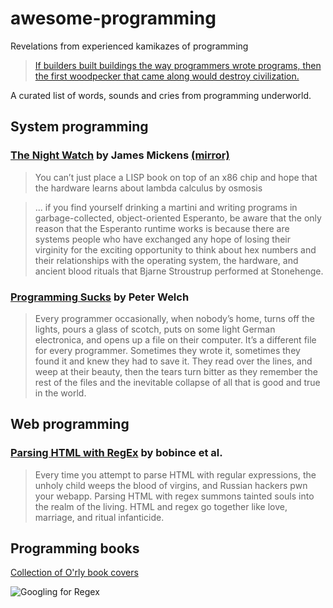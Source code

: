  # awesome-programming
Revelations from experienced kamikazes of programming

> [If builders built buildings the way programmers wrote programs, then the first woodpecker that came along would destroy civilization.](https://murphyslaws.net/by_topic.htm)

A curated list of words, sounds and cries from programming underworld.

## System programming

### [The Night Watch](https://coeleveld.com/wp-content/uploads/2016/06/thenightwatch.pdf) by James Mickens [(mirror)](https://www.usenix.org/system/files/1311_05-08_mickens.pdf)

> You can’t just place a LISP book on top of an x86 chip and hope that the hardware learns about lambda calculus by osmosis

> ... if you find yourself drinking a martini and writing programs in garbage-collected, object-oriented Esperanto, 
> be aware that the only reason that the Esperanto runtime works is because there are systems people 
> who have exchanged any hope of losing their virginity for the exciting opportunity to think 
> about hex numbers and their relationships with the operating system, the hardware, and ancient blood 
> rituals that Bjarne Stroustrup performed at Stonehenge. 

### [Programming Sucks](https://www.stilldrinking.org/programming-sucks) by Peter Welch

> Every programmer occasionally, when nobody’s home, turns off the lights, pours a glass of scotch,
> puts on some light German electronica, and opens up a file on their computer. It’s a different 
> file for every programmer. Sometimes they wrote it, sometimes they found it and knew they had to save it. 
> They read over the lines, and weep at their beauty, then the tears turn bitter as they remember 
> the rest of the files and the inevitable collapse of all that is good and true in the world.

## Web programming 

### [Parsing HTML with RegEx](https://stackoverflow.com/questions/1732348/regex-match-open-tags-except-xhtml-self-contained-tags/1732454#1732454) by bobince et al.

> Every time you attempt to parse HTML with regular expressions, the unholy child 
> weeps the blood of virgins, and Russian hackers pwn your webapp. Parsing HTML
> with regex summons tainted souls into the realm of the living. HTML and regex 
> go together like love, marriage, and ritual infanticide.

## Programming books

[Collection of O'rly book covers](https://boyter.org/2016/04/collection-orly-book-covers/)

![Googling for Regex](https://boyter.org/static/books/Cn1rWcbWcAAgsCA.jpg)
